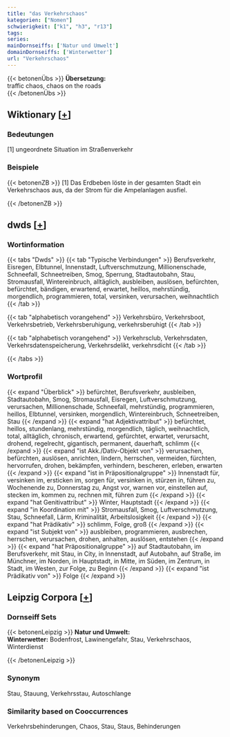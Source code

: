 ```yaml
---
title: "das Verkehrschaos"
kategorien: ["Nomen"]
schwierigkeit: ["k1", "h3", "r13"]
tags:
series:
mainDornseiffs: ['Natur und Umwelt']
domainDornseiffs: ['Winterwetter']
url: "Verkehrschaos"
---
```


{{< betonenÜbs >}}
**Übersetzung:**  
traffic chaos, chaos on the roads  
{{< /betonenÜbs >}}

## Wiktionary [[+](https://de.wiktionary.org/wiki/Verkehrschaos)]

### Bedeutungen
[1] ungeordnete Situation im Straßenverkehr  

### Beispiele
{{< betonenZB >}}
[1] Das Erdbeben löste in der gesamten Stadt ein Verkehrschaos aus, da der Strom für die Ampelanlagen ausfiel.  

{{< /betonenZB >}}


## dwds [[+](https://www.dwds.de/wb/Verkehrschaos)]

### Wortinformation
{{< tabs "Dwds" >}}
{{< tab "Typische Verbindungen" >}}
Berufsverkehr, Eisregen, Elbtunnel, Innenstadt, Luftverschmutzung, Millionenschade, Schneefall, Schneetreiben, Smog, Sperrung, Stadtautobahn, Stau, Stromausfall, Wintereinbruch, alltäglich, ausbleiben, auslösen, befürchten, befürchtet, bändigen, erwartend, erwartet, heillos, mehrstündig, morgendlich, programmieren, total, versinken, verursachen, weihnachtlich
{{< /tab >}}

{{< tab "alphabetisch vorangehend" >}}
Verkehrsbüro, Verkehrsboot, Verkehrsbetrieb, Verkehrsberuhigung, verkehrsberuhigt
{{< /tab >}}

{{< tab "alphabetisch vorangehend" >}}
Verkehrsclub, Verkehrsdaten, Verkehrsdatenspeicherung, Verkehrsdelikt, verkehrsdicht
{{< /tab >}}

{{< /tabs >}}

### Wortprofil
{{< expand "Überblick" >}} befürchtet, Berufsverkehr, ausbleiben, Stadtautobahn, Smog, Stromausfall, Eisregen, Luftverschmutzung, verursachen, Millionenschade, Schneefall, mehrstündig, programmieren, heillos, Elbtunnel, versinken, morgendlich, Wintereinbruch, Schneetreiben, Stau {{< /expand >}}
{{< expand "hat Adjektivattribut" >}} befürchtet, heillos, stundenlang, mehrstündig, morgendlich, täglich, weihnachtlich, total, alltäglich, chronisch, erwartend, gefürchtet, erwartet, verursacht, drohend, regelrecht, gigantisch, permanent, dauerhaft, schlimm {{< /expand >}}
{{< expand "ist Akk./Dativ-Objekt von" >}} verursachen, befürchten, auslösen, anrichten, lindern, herrschen, vermeiden, fürchten, hervorrufen, drohen, bekämpfen, verhindern, bescheren, erleben, erwarten {{< /expand >}}
{{< expand "ist in Präpositionalgruppe" >}} Innenstadt für, versinken im, ersticken im, sorgen für, versinken in, stürzen in, führen zu, Wochenende zu, Donnerstag zu, Angst vor, warnen vor, einstellen auf, stecken im, kommen zu, rechnen mit, führen zum {{< /expand >}}
{{< expand "hat Genitivattribut" >}} Winter, Hauptstadt {{< /expand >}}
{{< expand "in Koordination mit" >}} Stromausfall, Smog, Luftverschmutzung, Stau, Schneefall, Lärm, Kriminalität, Arbeitslosigkeit {{< /expand >}}
{{< expand "hat Prädikativ" >}} schlimm, Folge, groß {{< /expand >}}
{{< expand "ist Subjekt von" >}} ausbleiben, programmieren, ausbrechen, herrschen, verursachen, drohen, anhalten, auslösen, entstehen {{< /expand >}}
{{< expand "hat Präpositionalgruppe" >}} auf Stadtautobahn, im Berufsverkehr, mit Stau, in City, in Innenstadt, auf Autobahn, auf Straße, im Münchner, im Norden, in Hauptstadt, in Mitte, im Süden, im Zentrum, in Stadt, im Westen, zur Folge, zu Beginn {{< /expand >}}
{{< expand "ist Prädikativ von" >}} Folge {{< /expand >}}

## Leipzig Corpora [[+](https://corpora.uni-leipzig.de/en/res?word=Verkehrschaos&corpusId=deu_newscrawl-public_2018)]

### Dornseiff Sets
{{< betonenLeipzig >}}
**Natur und Umwelt:**  
**Winterwetter:** Bodenfrost, Lawinengefahr, Stau, Verkehrschaos, Winterdienst  

{{< /betonenLeipzig >}}

### Synonym
Stau, Stauung, Verkehrsstau, Autoschlange


### Similarity based on Cooccurrences
Verkehrsbehinderungen, Chaos, Stau, Staus, Behinderungen

